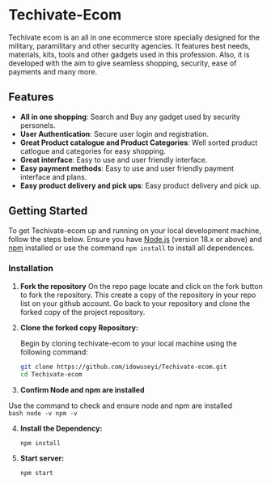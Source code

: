 # Techivate-Ecom

Techivate ecom is an all in one ecommerce store specially designed for the military, paramilitary and other security agencies. It features best needs, materials, kits, tools and other gadgets used in this profession. Also, it is developed with the aim to give seamless shopping, security, ease of payments and many more.

## Features

-   **All in one shopping**: Search and Buy any gadget used by security personels.
-   **User Authentication**: Secure user login and registration.
-   **Great Product catalogue and Product Categories**: Well sorted product catlogue and categories for easy shopping.
-   **Great interface**: Easy to use and user friendly interface.
-   **Easy payment methods**: Easy to use and user friendly payment interface and plans.
-   **Easy product delivery and pick ups**: Easy product delivery and pick up.

## Getting Started

To get Techivate-ecom up and running on your local development machine, follow the steps below. Ensure you have [Node.js](https://nodejs.org/) (version 18.x or above) and [npm](https://npmjs.com/) installed or use the command `npm install` to install all dependences.

### Installation

1. **Fork the repository**
    On the repo page locate and click on the fork button to fork the repository. This create a copy of the repository in your repo list on your github account. Go back to your repository and clone the forked copy of the project repository. 

2. **Clone the forked copy Repository:**

    Begin by cloning techivate-ecom to your local machine using the following command:

    ```bash
    git clone https://github.com/idowuseyi/Techivate-ecom.git
    cd Techivate-ecom

    ```
3. **Confirm Node and npm are installed**

Use the command to check and ensure node and npm are installed  
    ```bash
    node -v
    npm -v
    ```

4. **Install the Dependency:**

    ```bash
    npm install

    ```

5. **Start server:**

    ```bash
    npm start
    ```


